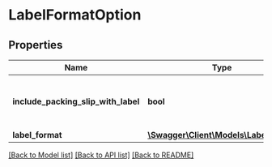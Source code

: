 # LabelFormatOption

## Properties
Name | Type | Description | Notes
------------ | ------------- | ------------- | -------------
**include_packing_slip_with_label** | **bool** | When true, include a packing slip with the label. | [optional] 
**label_format** | [**\Swagger\Client\Models\LabelFormat**](LabelFormat.md) |  | [optional] 

[[Back to Model list]](../../README.md#documentation-for-models) [[Back to API list]](../../README.md#documentation-for-api-endpoints) [[Back to README]](../../README.md)


